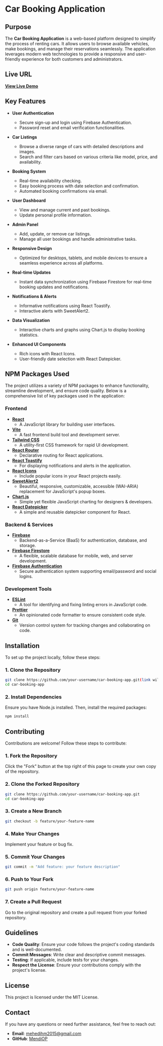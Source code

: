 # Car Booking Application

## Purpose

The **Car Booking Application** is a web-based platform designed to simplify the process of renting cars. It allows users to browse available vehicles, make bookings, and manage their reservations seamlessly. The application leverages modern web technologies to provide a responsive and user-friendly experience for both customers and administrators.

## Live URL

[**View Live Demo**](https://rentaxi-pain.netlify.app/)


## Key Features

- **User Authentication**

  - Secure sign-up and login using Firebase Authentication.
  - Password reset and email verification functionalities.

- **Car Listings**

  - Browse a diverse range of cars with detailed descriptions and images.
  - Search and filter cars based on various criteria like model, price, and availability.

- **Booking System**

  - Real-time availability checking.
  - Easy booking process with date selection and confirmation.
  - Automated booking confirmations via email.

- **User Dashboard**

  - View and manage current and past bookings.
  - Update personal profile information.

- **Admin Panel**

  - Add, update, or remove car listings.
  - Manage all user bookings and handle administrative tasks.

- **Responsive Design**

  - Optimized for desktops, tablets, and mobile devices to ensure a seamless experience across all platforms.

- **Real-time Updates**

  - Instant data synchronization using Firebase Firestore for real-time booking updates and notifications.

- **Notifications & Alerts**

  - Informative notifications using React Toastify.
  - Interactive alerts with SweetAlert2.

- **Data Visualization**

  - Interactive charts and graphs using Chart.js to display booking statistics.

- **Enhanced UI Components**
  - Rich icons with React Icons.
  - User-friendly date selection with React Datepicker.

## NPM Packages Used

The project utilizes a variety of NPM packages to enhance functionality, streamline development, and ensure code quality. Below is a comprehensive list of key packages used in the application:

### **Frontend**

- **[React](https://reactjs.org/)**
  - A JavaScript library for building user interfaces.
- **[Vite](https://vitejs.dev/)**
  - A fast frontend build tool and development server.
- **[Tailwind CSS](https://tailwindcss.com/)**
  - A utility-first CSS framework for rapid UI development.
- **[React Router](https://reactrouter.com/)**
  - Declarative routing for React applications.
- **[React Toastify](https://fkhadra.github.io/react-toastify/)**
  - For displaying notifications and alerts in the application.
- **[React Icons](https://react-icons.github.io/react-icons/)**
  - Include popular icons in your React projects easily.
- **[SweetAlert2](https://sweetalert2.github.io/)**
  - Beautiful, responsive, customizable, accessible (WAI-ARIA) replacement for JavaScript's popup boxes.
- **[Chart.js](https://www.chartjs.org/)**
  - Simple yet flexible JavaScript charting for designers & developers.
- **[React Datepicker](https://reactdatepicker.com/)**
  - A simple and reusable datepicker component for React.

### **Backend & Services**

- **[Firebase](https://firebase.google.com/)**
  - Backend-as-a-Service (BaaS) for authentication, database, and storage.
- **[Firebase Firestore](https://firebase.google.com/docs/firestore)**
  - A flexible, scalable database for mobile, web, and server development.
- **[Firebase Authentication](https://firebase.google.com/docs/auth)**
  - Secure authentication system supporting email/password and social logins.

### **Development Tools**

- **[ESLint](https://eslint.org/)**
  - A tool for identifying and fixing linting errors in JavaScript code.
- **[Prettier](https://prettier.io/)**
  - An opinionated code formatter to ensure consistent code style.
- **[Git](https://git-scm.com/)**
  - Version control system for tracking changes and collaborating on code.

## Installation

To set up the project locally, follow these steps:

### 1. Clone the Repository

```bash
git clone https://github.com/your-username/car-booking-app.git(link will be given in future)
cd car-booking-app
```

### 2. Install Dependencies

Ensure you have Node.js installed. Then, install the required packages:

```bash
npm install
```

## Contributing

Contributions are welcome! Follow these steps to contribute:

### 1. Fork the Repository

Click the "Fork" button at the top right of this page to create your own copy of the repository.

### 2. Clone the Forked Repository

```bash
git clone https://github.com/your-username/car-booking-app.git
cd car-booking-app
```

### 3. Create a New Branch

```bash
git checkout -b feature/your-feature-name
```

### 4. Make Your Changes

Implement your feature or bug fix.

### 5. Commit Your Changes

```bash
git commit -m "Add feature: your feature description"
```

### 6. Push to Your Fork

```bash
git push origin feature/your-feature-name
```

### 7. Create a Pull Request

Go to the original repository and create a pull request from your forked repository.

## Guidelines

- **Code Quality**: Ensure your code follows the project's coding standards and is well-documented.
- **Commit Messages**: Write clear and descriptive commit messages.
- **Testing**: If applicable, include tests for your changes.
- **Respect the License**: Ensure your contributions comply with the project's license.

## License

This project is licensed under the MIT License.

## Contact

If you have any questions or need further assistance, feel free to reach out:

- **Email**: mehedihm2015@gmail.com
- **GitHub**: [MendiOP](https://github.com/MendiOP)
